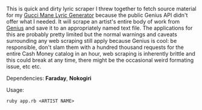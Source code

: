 This is quick and dirty lyric scraper I threw together to fetch source material for my [Gucci Mane Lyric Generator](http://github.com/alexfulsome/guccimane_generator) because the public Genius API didn't offer what I needed. It will scrape an artist's entire body of work from [Genius](http://genius.com) and save it to an appropriately named text file. The applications for this are probably pretty limited but the normal warnings and caveats surrounding any web scraping still apply because Genius is cool: be responsible, don't slam them with a hundred thousand requests for the entire Cash Money catalog in an hour, web scraping is inherently brittle and this could break at any time, there might be the occasional weird formating issue, etc etc.

Dependencies:
**Faraday**,
**Nokogiri**

Usage:

```shell
ruby app.rb <ARTIST NAME>
```
